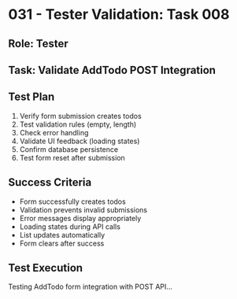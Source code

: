 # 031 - Tester Validation: Task 008

## Role: Tester
## Task: Validate AddTodo POST Integration

## Test Plan
1. Verify form submission creates todos
2. Test validation rules (empty, length)
3. Check error handling
4. Validate UI feedback (loading states)
5. Confirm database persistence
6. Test form reset after submission

## Success Criteria
- Form successfully creates todos
- Validation prevents invalid submissions
- Error messages display appropriately
- Loading states during API calls
- List updates automatically
- Form clears after success

## Test Execution
Testing AddTodo form integration with POST API...